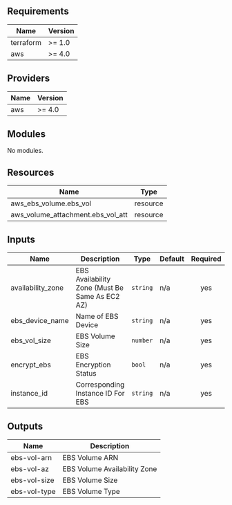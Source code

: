 ## Requirements

| Name | Version |
|------|---------|
|terraform| >= 1.0 |
|aws| >= 4.0 |

## Providers

| Name | Version |
|------|---------|
|aws| >= 4.0 |

## Modules

No modules.

## Resources

| Name | Type |
|------|------|
|aws_ebs_volume.ebs_vol| resource |
|aws_volume_attachment.ebs_vol_att| resource |

## Inputs

| Name | Description | Type | Default | Required |
|------|-------------|------|---------|:--------:|
|availability\_zone| EBS Availability Zone (Must Be Same As EC2 AZ) | `string` | n/a | yes |
|ebs\_device\_name| Name of EBS Device | `string` | n/a | yes |
|ebs\_vol\_size| EBS Volume Size | `number` | n/a | yes |
|encrypt\_ebs| EBS Encryption Status | `bool` | n/a | yes |
|instance\_id| Corresponding Instance ID For EBS | `string` | n/a | yes |

## Outputs

| Name | Description |
|------|-------------|
|ebs-vol-arn| EBS Volume ARN |
|ebs-vol-az| EBS Volume Availability Zone |
|ebs-vol-size| EBS Volume Size |
|ebs-vol-type| EBS Volume Type |